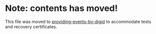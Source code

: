 # Note: contents has moved!

This file was moved to [providing-events-by-digid](providing-events-by-digid.md) to accommodate tests and recovery certificates. 
